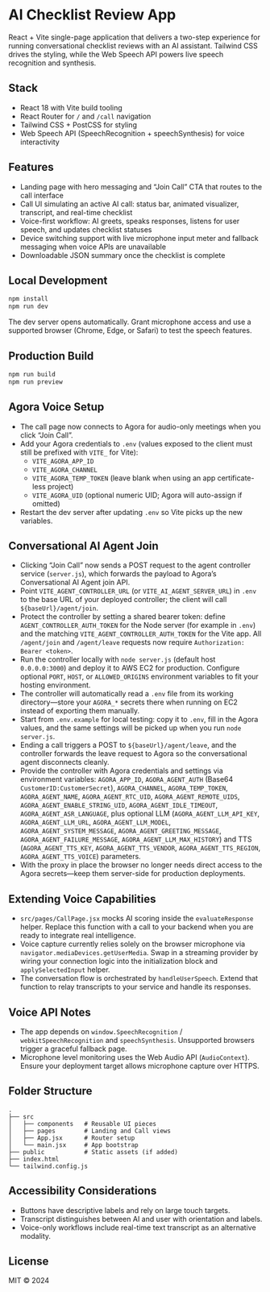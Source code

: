 # AI Checklist Review App

React + Vite single-page application that delivers a two-step experience for running conversational checklist reviews with an AI assistant. Tailwind CSS drives the styling, while the Web Speech API powers live speech recognition and synthesis.

## Stack

- React 18 with Vite build tooling
- React Router for `/` and `/call` navigation
- Tailwind CSS + PostCSS for styling
- Web Speech API (SpeechRecognition + speechSynthesis) for voice interactivity

## Features

- Landing page with hero messaging and “Join Call” CTA that routes to the call interface
- Call UI simulating an active AI call: status bar, animated visualizer, transcript, and real-time checklist
- Voice-first workflow: AI greets, speaks responses, listens for user speech, and updates checklist statuses
- Device switching support with live microphone input meter and fallback messaging when voice APIs are unavailable
- Downloadable JSON summary once the checklist is complete

## Local Development

```bash
npm install
npm run dev
```

The dev server opens automatically. Grant microphone access and use a supported browser (Chrome, Edge, or Safari) to test the speech features.

## Production Build

```bash
npm run build
npm run preview
```

## Agora Voice Setup

- The call page now connects to Agora for audio-only meetings when you click “Join Call”.
- Add your Agora credentials to `.env` (values exposed to the client must still be prefixed with `VITE_` for Vite):
  - `VITE_AGORA_APP_ID`
  - `VITE_AGORA_CHANNEL`
  - `VITE_AGORA_TEMP_TOKEN` (leave blank when using an app certificate-less project)
  - `VITE_AGORA_UID` (optional numeric UID; Agora will auto-assign if omitted)
- Restart the dev server after updating `.env` so Vite picks up the new variables.

## Conversational AI Agent Join

- Clicking “Join Call” now sends a POST request to the agent controller service (`server.js`), which forwards the payload to Agora’s Conversational AI Agent join API.
- Point `VITE_AGENT_CONTROLLER_URL` (or `VITE_AI_AGENT_SERVER_URL`) in `.env` to the base URL of your deployed controller; the client will call `${baseUrl}/agent/join`.
- Protect the controller by setting a shared bearer token: define `AGENT_CONTROLLER_AUTH_TOKEN` for the Node server (for example in `.env`) and the matching `VITE_AGENT_CONTROLLER_AUTH_TOKEN` for the Vite app. All `/agent/join` and `/agent/leave` requests now require `Authorization: Bearer <token>`.
- Run the controller locally with `node server.js` (default host `0.0.0.0:3000`) and deploy it to AWS EC2 for production. Configure optional `PORT`, `HOST`, or `ALLOWED_ORIGINS` environment variables to fit your hosting environment.
- The controller will automatically read a `.env` file from its working directory—store your `AGORA_*` secrets there when running on EC2 instead of exporting them manually.
- Start from `.env.example` for local testing: copy it to `.env`, fill in the Agora values, and the same settings will be picked up when you run `node server.js`.
- Ending a call triggers a POST to `${baseUrl}/agent/leave`, and the controller forwards the leave request to Agora so the conversational agent disconnects cleanly.
- Provide the controller with Agora credentials and settings via environment variables: `AGORA_APP_ID`, `AGORA_AGENT_AUTH` (Base64 `CustomerID:CustomerSecret`), `AGORA_CHANNEL`, `AGORA_TEMP_TOKEN`, `AGORA_AGENT_NAME`, `AGORA_AGENT_RTC_UID`, `AGORA_AGENT_REMOTE_UIDS`, `AGORA_AGENT_ENABLE_STRING_UID`, `AGORA_AGENT_IDLE_TIMEOUT`, `AGORA_AGENT_ASR_LANGUAGE`, plus optional LLM (`AGORA_AGENT_LLM_API_KEY`, `AGORA_AGENT_LLM_URL`, `AGORA_AGENT_LLM_MODEL`, `AGORA_AGENT_SYSTEM_MESSAGE`, `AGORA_AGENT_GREETING_MESSAGE`, `AGORA_AGENT_FAILURE_MESSAGE`, `AGORA_AGENT_LLM_MAX_HISTORY`) and TTS (`AGORA_AGENT_TTS_KEY`, `AGORA_AGENT_TTS_VENDOR`, `AGORA_AGENT_TTS_REGION`, `AGORA_AGENT_TTS_VOICE`) parameters.
- With the proxy in place the browser no longer needs direct access to the Agora secrets—keep them server-side for production deployments.

## Extending Voice Capabilities

- `src/pages/CallPage.jsx` mocks AI scoring inside the `evaluateResponse` helper. Replace this function with a call to your backend when you are ready to integrate real intelligence.
- Voice capture currently relies solely on the browser microphone via `navigator.mediaDevices.getUserMedia`. Swap in a streaming provider by wiring your connection logic into the initialization block and `applySelectedInput` helper.
- The conversation flow is orchestrated by `handleUserSpeech`. Extend that function to relay transcripts to your service and handle its responses.

## Voice API Notes

- The app depends on `window.SpeechRecognition` / `webkitSpeechRecognition` and `speechSynthesis`. Unsupported browsers trigger a graceful fallback page.
- Microphone level monitoring uses the Web Audio API (`AudioContext`). Ensure your deployment target allows microphone capture over HTTPS.

## Folder Structure

```
.
├── src
│   ├── components   # Reusable UI pieces
│   ├── pages        # Landing and Call views
│   ├── App.jsx      # Router setup
│   └── main.jsx     # App bootstrap
├── public           # Static assets (if added)
├── index.html
└── tailwind.config.js
```

## Accessibility Considerations

- Buttons have descriptive labels and rely on large touch targets.
- Transcript distinguishes between AI and user with orientation and labels.
- Voice-only workflows include real-time text transcript as an alternative modality.

## License

MIT © 2024
